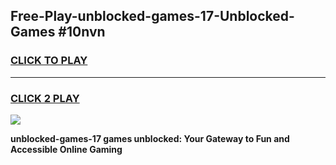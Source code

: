 
## Free-Play-unblocked-games-17-Unblocked-Games #10nvn
<h3>
<a href="https://news.freeplayer.one?title=unblocked-games-17&ref=8M">CLICK TO PLAY</a></h3>
<hr>

<h3>
<a href="https://news.freeplayer.one?title=unblocked-games-17&ref=8M">CLICK 2 PLAY</a>
  
</h3>

<a href="https://news.freeplayer.one?title=unblocked-games-17&ref=8M"><img src="https://clearcache.store/games.png"></a>


**unblocked-games-17 games unblocked: Your Gateway to Fun and Accessible Online Gaming**
